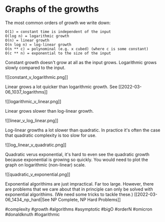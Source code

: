 # Graphs of the growths

The most common orders of growth we write down:

```
O(1) = constant time is independent of the input
O(log n) = logarithmic growth
O(n) = linear growth
O(n log n) = log-linear growth
O(n ** c) = polynominal (e.g. x cubed) (where c is some constant)
O(c ** n) = exponential to the size of the input
```

Constant growth doesn't grow at all as the input grows. Logarithmic grows slowly compared to the input.

![[constant_v_logarithmic.png]]

Linear grows a lot quicker than logarithmic growth. See [[2022-03-06_1037_logarithms]]

![[logarithmic_v_linear.png]]

Linear grows slower than log-linear growth.

![[linear_v_log_linear.png]]

Log-linear growths a lot slower than quadratic. In practice it's often the case that quadratic complexity is too slow for use.

![[log_linear_v_quadratic.png]]

Quadratic verus exponential, it's hard to even see the quadratic growth because exponential is growing so quickly. You would need to plot the graph on logarithmic (non-linear) scale.

![[quadratic_v_exponential.png]]

Exponential algorithims are just impractical. Far too large. However, there are problems that we care about that in principle can only be solved with exponential algorithims. (We need some tricks to tackle these.) [[2022-03-06_1434_np_hard|See NP Complete, NP Hard Problems]]

#complexity
#growth
#algorithms
#asymptotic
#bigO
#orderN
#omicron
#donaldknuth
#logarithmic

